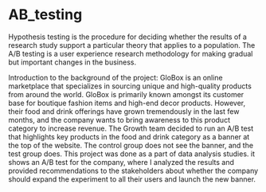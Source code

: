 # AB_testing

Hypothesis testing is the procedure for deciding whether the results of a research study support a particular theory that applies to a population. The A/B testing is a user experience research methodology for making gradual but important changes in the business. 

Introduction to the background of the project:
GloBox is an online marketplace that specializes in sourcing unique and high-quality products from around the world. GloBox is primarily known amongst its customer base for boutique fashion items and high-end decor products. However, their food and drink offerings have grown tremendously in the last few months, and the company wants to bring awareness to this product category to increase revenue.
The Growth team decided to run an A/B test that highlights key products in the food and drink category as a banner at the top of the website. The control group does not see the banner, and the test group does.
This project was done as a part of data analysis studies. it shows an A/B test for the company, where I analyzed the results and provided recommendations to the stakeholders about whether the company should expand the experiment to all their users and launch the new banner.
